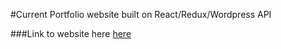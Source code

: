#Current Portfolio website built on React/Redux/Wordpress API

###Link to website here [here](https://www.wayneluong.com)
